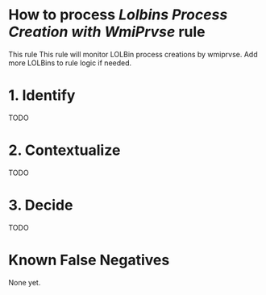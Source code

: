 # How to process *Lolbins Process Creation with WmiPrvse* rule
This rule This rule will monitor LOLBin process creations by wmiprvse. Add more LOLBins to rule logic if needed.

# 1. Identify
TODO

# 2. Contextualize
TODO

# 3. Decide
TODO

# Known False Negatives
None yet.

